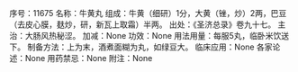 序号：11675
名称：牛黄丸
组成：牛黄（细研）1分，大黄（锉，炒）2两，巴豆（去皮心膜，麸炒，研，新瓦上取霜）半两。
出处：《圣济总录》卷九十七。
主治：大肠风热秘涩。
加减：None
功效：None
用法用量：每服5丸，临卧米饮送下。
制备方法：上为末，酒煮面糊为丸，如绿豆大。
临床应用：None
各家论述：None
用药禁忌：None
附注：None
